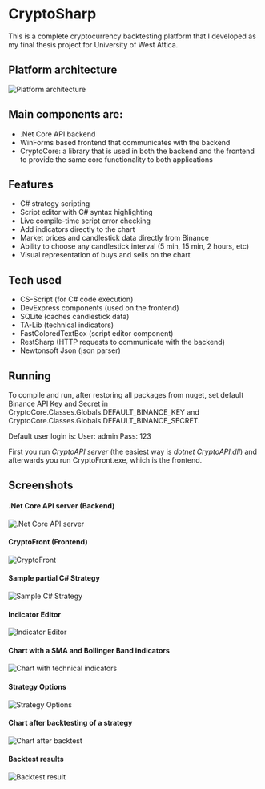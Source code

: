 # CryptoSharp

This is a complete cryptocurrency backtesting platform that I developed as my final thesis project for University of West Attica.

## Platform architecture
![Platform architecture](https://i.imgur.com/BLqhU8U.png)

## Main components are:
- .Net Core API backend
- WinForms based frontend that communicates with the backend
- CryptoCore: a library that is used in both the backend and the frontend to provide the same core functionality to both applications

## Features
- C# strategy scripting
- Script editor with C# syntax highlighting
- Live compile-time script error checking
- Add indicators directly to the chart
- Market prices and candlestick data directly from Binance
- Ability to choose any candlestick interval (5 min, 15 min, 2 hours, etc)
- Visual representation of buys and sells on the chart

## Tech used
- CS-Script (for C# code execution)
- DevExpress components (used on the frontend)
- SQLite (caches candlestick data)
- TA-Lib (technical indicators)
- FastColoredTextBox (script editor component)
- RestSharp (HTTP requests to communicate with the backend)
- Newtonsoft Json (json parser)

## Running
To compile and run, after restoring all packages from nuget, set default Binance API Key and Secret in CryptoCore.Classes.Globals.DEFAULT_BINANCE_KEY and CryptoCore.Classes.Globals.DEFAULT_BINANCE_SECRET.

Default user login is:
User: admin
Pass: 123

First you run *CryptoAPI server* (the easiest way is _dotnet CryptoAPI.dll_) and afterwards you run CryptoFront.exe, which is the frontend.



## Screenshots
#### .Net Core API server (Backend)
![.Net Core API server](https://i.imgur.com/y3NRmAs.png)

#### CryptoFront (Frontend)
![CryptoFront](https://i.imgur.com/aGwVKDK.png)

#### Sample partial C# Strategy
![Sample C# Strategy](https://i.imgur.com/rFv4X39.png)

#### Indicator Editor
![Indicator Editor](https://i.imgur.com/lTrFJIg.png)

#### Chart with a SMA and Bollinger Band indicators
![Chart with technical indicators](https://i.imgur.com/geYG3J4.png)

#### Strategy Options
![Strategy Options](https://i.imgur.com/T1UDc9B.png)

#### Chart after backtesting of a strategy
![Chart after backtest](https://i.imgur.com/PCzAV8v.png)

#### Backtest results
![Backtest result](https://i.imgur.com/21SuHCL.png)

